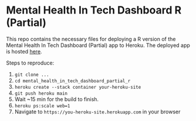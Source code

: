# Mental Health In Tech Dashboard R (Partial)

This repo contains the necessary files for deploying a R version of the Mental Health In Tech Dashboard (Partial) app to Heroku.
The deployed app is hosted [here](https://dsci532_mental_health_in_tech_dashboard_partial_r.herokuapp.com/).

Steps to reproduce:

1. `git clone ...`
2. `cd mental_health_in_tech_dashboard_partial_r`
3. `heroku create --stack container your-heroku-site`
4. `git push heroku main`
5. Wait ~15 min for the build to finish.
6. `heroku ps:scale web=1`
7. Navigate to `https://you-heroku-site.herokuapp.com` in your browser
